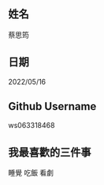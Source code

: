姓名
----
蔡思筠

日期
----
2022/05/16

Github Username
---------------
ws063318468

我最喜歡的三件事
---------------
睡覺 吃飯 看劇